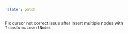 ```yaml
---
'slate': patch
---
```


Fix cursor not correct issue after insert multiple nodes with `Transform.insertNodes`
